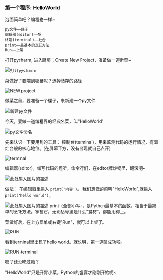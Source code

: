 ﻿### 第一个程序: HelloWorld

泡面简单吧？编程也一样~

    py文件——碟子
    编辑器(editor)——锅
    终端(terminal)——灶台
    print——最基本的烹饪方法
    Run——上菜


打开pycharm, 进入厨房；Create New Project，准备做一道新菜~

![打开pycharm][1]
  
菜做好了要端到哪里呢？选择储存的路径

![NEW project][2]

做菜之前，要准备一个碟子，来新建一个py文件

![新建py文件][3]

今天，要做一道编程界的经典名菜，叫"HelloWorld"

![py文件命名][4]

先来认识一下要用到的工具：
控制台(terminal)，用来监测代码的运行情况，有着灶台般的核心地位。(在屏幕下方，没有出现就自己点开)

![terminal][5]

编辑器(editor)，编写代码的场所。命令行们，在editor牌炒锅里，翻滚吧~

![此处输入图片的描述][6]

做法： 在编辑器里输入  `print('内容')`。
我们想做的菜叫"HelloWorld",就输入`print('hello world')`。

![此处输入图片的描述][7]
print（全部小写），是Python最基本的函数，相当于最简单的烹饪方法。掌握它，无论括号里是什么“食材”，都能用得上。


菜做好后，在上方菜单或右键"Run"，就可以上桌了。

![RUN][8]

看到terminal里出现了hello world。就说明，第一道菜成功啦。

![RUN-terminal][9]

嗯？还没吃过瘾？

"HelloWorld"只是开胃小菜，Python的盛宴才刚刚开始呢~

  [1]: https://s1.ax2x.com/2018/04/04/6EBdK.png
  [2]: https://s1.ax2x.com/2018/04/04/6EQ1S.png
  [3]: https://s1.ax2x.com/2018/04/04/6ErVy.png
  [4]: https://s1.ax2x.com/2018/04/04/6EEll.png
  [5]: https://s1.ax2x.com/2018/04/04/6EeFJ.png
  [6]: https://s1.ax2x.com/2018/04/04/6E2wS.png
  [7]: https://s1.ax2x.com/2018/04/04/6LTGR.png
  [8]: https://s1.ax2x.com/2018/04/04/6E6EK.png
  [9]: https://s1.ax2x.com/2018/04/04/6Extz.png
